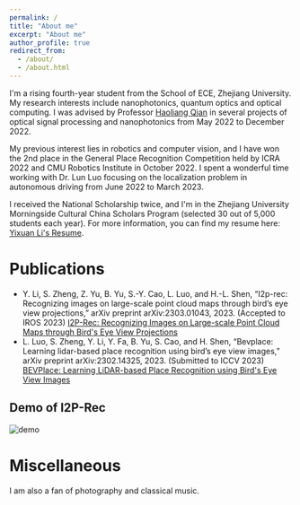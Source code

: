 ```yaml
---
permalink: /
title: "About me"
excerpt: "About me"
author_profile: true
redirect_from: 
  - /about/
  - /about.html
---
```


I'm a rising fourth-year student from the School of ECE, Zhejiang University. My research interests include nanophotonics, quantum optics and optical computing. I was advised by Professor [Haoliang Qian](https://scholar.google.com/citations?hl=zh-CN&user=9atjlF8AAAAJ) in several projects of optical signal processing and nanophotonics from May 2022 to December 2022.

My previous interest lies in robotics and computer vision, and I have won the 2nd place in the General Place Recognition Competition held by ICRA 2022 and CMU Robotics Institute in October 2022. I spent a wonderful time working with Dr. Lun Luo focusing on the localization problem in autonomous driving from June 2022 to March 2023.

I received the National Scholarship twice, and I'm in the Zhejiang University Morningside Cultural China Scholars Program (selected 30 out of 5,000 students each year). For more information, you can find my resume here: [Yixuan Li's Resume](../assets/Yixuan_Li.pdf).

# Publications
- Y. Li, S. Zheng, Z. Yu, B. Yu, S.-Y. Cao, L. Luo, and H.-L. Shen, “I2p-rec: Recognizing images on large-scale point cloud maps through bird’s eye view projections,” arXiv preprint arXiv:2303.01043, 2023. (Accepted to IROS 2023) [I2P-Rec: Recognizing Images on Large-scale Point Cloud Maps through Bird's Eye View Projections](https://doi.org/10.48550/arXiv.2303.01043) 
- L. Luo, S. Zheng, Y. Li, Y. Fa, B. Yu, S. Cao, and H. Shen, “Bevplace: Learning lidar-based place recognition using bird’s eye view images,” arXiv preprint arXiv:2302.14325, 2023. (Submitted to ICCV 2023) [BEVPlace: Learning LiDAR-based Place Recognition using Bird's Eye View Images](https://doi.org/10.48550/arXiv.2302.14325)

## Demo of I2P-Rec
<!-- ![image](https://github.com/Jujelle/Jujelle.github.io/tree/master/images/demo.gif) -->
<!-- ![gif-failed-to-render](https://share.getcloudapp.com/yAu92GKP?collection_id=aDfkpnd) -->
<!-- ![failed-to-render-gif](../images/demo.gif) -->
<img src="../images/demo.gif" alt="demo">

# Miscellaneous
I am also a fan of photography and classical music.

<!-- # Honors and Awards
- Member of Zhejiang University Morningside Cultural China Scholars Program (30 member school-wide each year)
- National Scholarship (2 times), 2021 & 2022
- ICRA2022 General -->

<!-- A profile viewer, but only from github entrance -->
<!-- <p align="center"> <img src="https://komarev.com/ghpvc/?username=Jujelle&label=Profile%20views&color=ce9927&style=flat" alt="Jujelle" /> </p> -->


<!-- Example: editing a markdown file for a talk -->
<!-- ![Editing a markdown file for a talk](/images/editing-talk.png) -->
